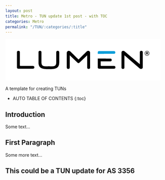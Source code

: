 ```yaml
---
layout: post
title: Metro - TUN update 1st post - with TOC
categories: Metro
permalink: "/TUN/:categories/:title"
---
```

![lumen](/assets/img/Lumen%20Logo%20Blue_Black%20RGB.png)


A template for creating TUNs

<!-- excerpt separator -->

* AUTO TABLE OF CONTENTS
{:toc}

## Introduction
Some text...

## First Paragraph
Some more text...
## This could be a TUN update for AS 3356
